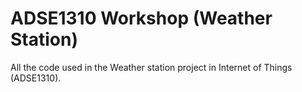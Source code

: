 # ADSE1310 Workshop (Weather Station)
All the code used in the Weather station project in Internet of Things (ADSE1310).
